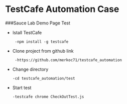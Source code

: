 # TestCafe Automation Case

###Sauce Lab Demo Page Test

- Istall TestCafe

       -npm install -g testcafe

- Clone project from github link

       -https://github.com/merkoc71/testcafe_automation

 - Change directory

       -cd testcafe_automation/test

 - Start test

       -testcafe chrome CheckOutTest.js

